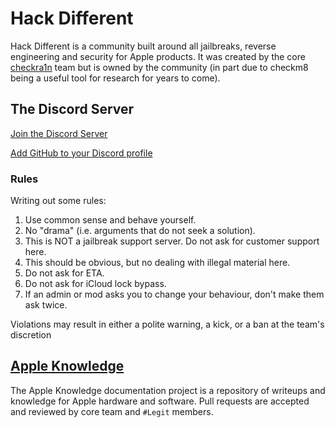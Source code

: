 # Hack Different

Hack Different is a community built around all jailbreaks, reverse engineering and security for Apple products.  It was created by the core [checkra1n](https://checkra.in) team but is owned by the community (in part due to checkm8 being a useful tool for research for years to come).

## The Discord Server

[Join the Discord Server](https://discord.gg/NAxRYvysuc)

[Add GitHub to your Discord profile](LINKING)

### Rules

Writing out some rules:

1. Use common sense and behave yourself.
2. No "drama" (i.e. arguments that do not seek a solution).
3. This is NOT a jailbreak support server. Do not ask for customer support here.
4. This should be obvious, but no dealing with illegal material here.
5. Do not ask for ETA.
6. Do not ask for iCloud lock bypass.
7. If an admin or mod asks you to change your behaviour, don't make them ask twice.

Violations may result in either a polite warning, a kick, or a ban at the team's discretion

## [Apple Knowledge](https://hackdiffe.rent/apple-knowledge/)

The Apple Knowledge documentation project is a repository of writeups and knowledge for Apple hardware and software.  Pull requests are accepted and reviewed by core team and `#Legit` members.
